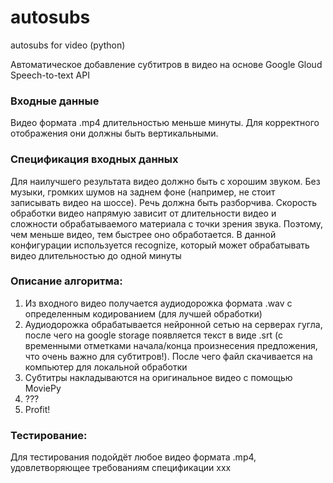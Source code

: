 # autosubs
autosubs for video (python)

Автоматическое добавление субтитров в видео на основе Google Gloud Speech-to-text API

### Входные данные
Видео формата .mp4 длительностью меньше минуты.
Для корректного отображения они должны быть вертикальными.

### Спецификация входных данных

Для наилучшего результата видео должно быть с хорошим звуком. Без музыки, громких шумов на заднем фоне (например, не стоит записывать видео на шоссе).
Речь должна быть разборчива.
Скорость обработки видео напрямую зависит от длительности видео и сложности обрабатываемого материала с точки зрения звука. Поэтому, чем меньше видео,
тем быстрее оно обработается. 
В данной конфигурации используется recognize, который может обрабатывать видео длительностью до одной минуты

### Описание алгоритма:
1. Из входного видео получается аудиодорожка формата .wav с определенным кодированием (для лучшей обработки)
2. Аудиодорожка обрабатывается нейронной сетью на серверах гугла, после чего на google storage появляется текст в виде .srt 
(с временными отметками начала/конца произнесения предложения, что очень важно для субтитров!). После чего файл скачивается на компьютер для локальной обработки
3. Субтитры накладываются на оригинальное видео с помощью MoviePy
4. ???
5. Profit!

### Тестирование:
Для тестирования подойдёт любое видео формата .mp4, удовлетворяющее требованиям спецификации
xxx
